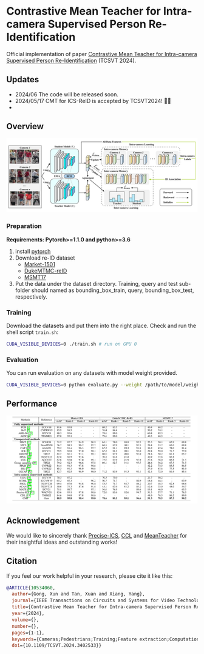# Contrastive Mean Teacher for Intra-camera Supervised Person Re-Identification

Official implementation of paper [Contrastive Mean Teacher for Intra-camera Supervised Person Re-Identification](https://ieeexplore.ieee.org/document/10534060) (TCSVT 2024).

## Updates
- 2024/06 The code will be released soon.
- 2024/05/17 CMT for ICS-ReID is accepted by TCSVT2024! 🎉🎉
- 
## Overview

![pipeline](assets/pipeline.jpg)

### Preparation

**Requirements: Pytorch>=1.1.0 and python>=3.6**

1. install [pytorch](https://pytorch.org/)
2. Download re-ID dataset 
   - [Market-1501](https://drive.google.com/file/d/0B8-rUzbwVRk0c054eEozWG9COHM/view)
   - [DukeMTMC-reID](https://drive.google.com/file/d/1jjE85dRCMOgRtvJ5RQV9-Afs-2_5dY3O/view)
   - [MSMT17](https://arxiv.org/abs/1711.08565)
3. Put the data under the dataset directory. Training, query and test sub-folder should named as bounding_box_train, query, bounding_box_test, respectively.

### Training

Download the datasets and put them into the right place.
Check and run the shell script `train.sh`:

```bash
CUDA_VISIBLE_DEVICES=0 ./train.sh # run on GPU 0
```

### Evaluation

You can run evaluation on any datasets with model weight provided.

```bash
CUDA_VISIBLE_DEVICES=0 python evaluate.py --weight /path/to/model/weight.pth # run on GPU 0
```

## Performance

![perf](assets/perf.png)

## Acknowledgement

We would like to sincerely thank [Precise-ICS](https://github.com/Terminator8758/Precise-ICS-master), [CCL](https://github.com/alibaba/cluster-contrast-reid) and [MeanTeacher](https://github.com/CuriousAI/mean-teacher) for their insightful ideas and outstanding works!

## Citation

If you feel our work helpful in your research, please cite it like this:

```bibtex
@ARTICLE{10534060,
  author={Gong, Xun and Tan, Xuan and Xiang, Yang},
  journal={IEEE Transactions on Circuits and Systems for Video Technology}, 
  title={Contrastive Mean Teacher for Intra-camera Supervised Person Re-Identification}, 
  year={2024},
  volume={},
  number={},
  pages={1-1},
  keywords={Cameras;Pedestrians;Training;Feature extraction;Computational modeling;Lighting;Data models;Intra-camera supervision;Mean Teacher;Contrastive learning;Person re-identification},
  doi={10.1109/TCSVT.2024.3402533}}
```
